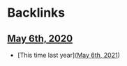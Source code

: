 
# Backlinks
## [May 6th, 2020](<May 6th, 2020.md>)
- [This time last year]([May 6th, 2021](<May 6th, 2021.md>))

